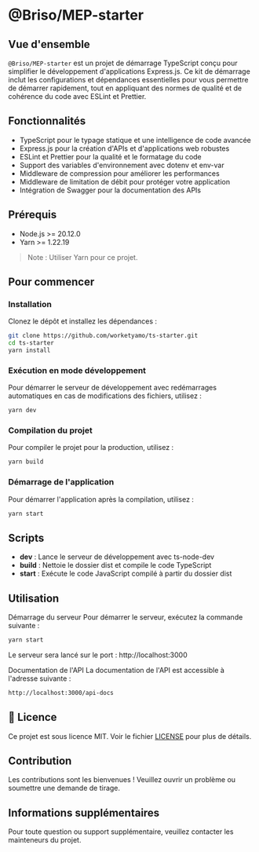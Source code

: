 # @Briso/MEP-starter

## Vue d'ensemble

`@Briso/MEP-starter` est un projet de démarrage TypeScript conçu pour simplifier le développement d'applications Express.js. Ce kit de démarrage inclut les configurations et dépendances essentielles pour vous permettre de démarrer rapidement, tout en appliquant des normes de qualité et de cohérence du code avec ESLint et Prettier.

## Fonctionnalités

- TypeScript pour le typage statique et une intelligence de code avancée
- Express.js pour la création d'APIs et d'applications web robustes
- ESLint et Prettier pour la qualité et le formatage du code
- Support des variables d'environnement avec dotenv et env-var
- Middleware de compression pour améliorer les performances
- Middleware de limitation de débit pour protéger votre application
- Intégration de Swagger pour la documentation des APIs

## Prérequis

- Node.js >= 20.12.0
- Yarn >= 1.22.19

> Note : Utiliser Yarn pour ce projet.

## Pour commencer

### Installation

Clonez le dépôt et installez les dépendances :

```bash
git clone https://github.com/worketyamo/ts-starter.git
cd ts-starter
yarn install
```

### Exécution en mode développement

Pour démarrer le serveur de développement avec redémarrages automatiques en cas de modifications des fichiers, utilisez :

```bash
yarn dev
```

### Compilation du projet

Pour compiler le projet pour la production, utilisez :

```bash
yarn build
```

### Démarrage de l'application

Pour démarrer l'application après la compilation, utilisez :

```bash
yarn start
```

## Scripts

- **dev** : Lance le serveur de développement avec ts-node-dev
- **build** : Nettoie le dossier dist et compile le code TypeScript
- **start** : Exécute le code JavaScript compilé à partir du dossier dist

## Utilisation

Démarrage du serveur
Pour démarrer le serveur, exécutez la commande suivante :

```bash
yarn start
```
Le serveur sera lancé sur le port : http://localhost:3000

Documentation de l'API
La documentation de l'API est accessible à l'adresse suivante :

```sh
http://localhost:3000/api-docs
 ```
## 📄 Licence

Ce projet est sous licence MIT. Voir le fichier [LICENSE](LICENSE) pour plus de détails.

## Contribution

Les contributions sont les bienvenues ! Veuillez ouvrir un problème ou soumettre une demande de tirage.

## Informations supplémentaires

Pour toute question ou support supplémentaire, veuillez contacter les mainteneurs du projet.
